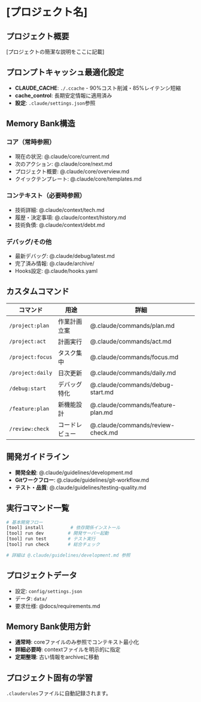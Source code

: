# [プロジェクト名]

## プロジェクト概要
[プロジェクトの簡潔な説明をここに記載]

## プロンプトキャッシュ最適化設定
- **CLAUDE_CACHE**: `./.ccache` - 90%コスト削減・85%レイテンシ短縮
- **cache_control**: 長期安定情報に適用済み
- **設定**: `.claude/settings.json`参照

## Memory Bank構造
### コア（常時参照）
- 現在の状況: @.claude/core/current.md
- 次のアクション: @.claude/core/next.md
- プロジェクト概要: @.claude/core/overview.md
- クイックテンプレート: @.claude/core/templates.md

### コンテキスト（必要時参照）
- 技術詳細: @.claude/context/tech.md
- 履歴・決定事項: @.claude/context/history.md
- 技術負債: @.claude/context/debt.md

### デバッグ/その他
- 最新デバッグ: @.claude/debug/latest.md
- 完了済み情報: @.claude/archive/
- Hooks設定: @.claude/hooks.yaml

## カスタムコマンド
| コマンド | 用途 | 詳細 |
|---------|------|------|
| `/project:plan` | 作業計画立案 | @.claude/commands/plan.md |
| `/project:act` | 計画実行 | @.claude/commands/act.md |
| `/project:focus` | タスク集中 | @.claude/commands/focus.md |
| `/project:daily` | 日次更新 | @.claude/commands/daily.md |
| `/debug:start` | デバッグ特化 | @.claude/commands/debug-start.md |
| `/feature:plan` | 新機能設計 | @.claude/commands/feature-plan.md |
| `/review:check` | コードレビュー | @.claude/commands/review-check.md |

## 開発ガイドライン
- **開発全般**: @.claude/guidelines/development.md
- **Gitワークフロー**: @.claude/guidelines/git-workflow.md
- **テスト・品質**: @.claude/guidelines/testing-quality.md

## 実行コマンド一覧
```bash
# 基本開発フロー
[tool] install          # 依存関係インストール
[tool] run dev         # 開発サーバー起動
[tool] run test        # テスト実行
[tool] run check       # 総合チェック

# 詳細は @.claude/guidelines/development.md 参照
```

## プロジェクトデータ
- 設定: `config/settings.json`
- データ: `data/`
- 要求仕様: @docs/requirements.md

## Memory Bank使用方針
- **通常時**: coreファイルのみ参照でコンテキスト最小化
- **詳細必要時**: contextファイルを明示的に指定
- **定期整理**: 古い情報をarchiveに移動

## プロジェクト固有の学習
`.clauderules`ファイルに自動記録されます。